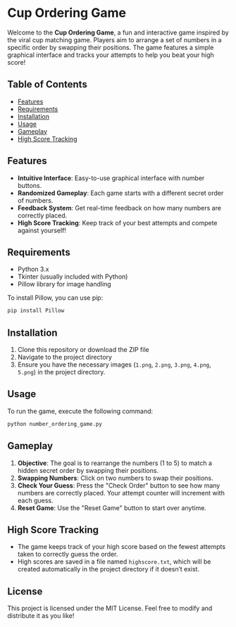 # Cup Ordering Game

Welcome to the **Cup Ordering Game**, a fun and interactive game inspired by the viral cup matching game. Players aim to arrange a set of numbers in a specific order by swapping their positions. The game features a simple graphical interface and tracks your attempts to help you beat your high score!

## Table of Contents

- [Features](#features)
- [Requirements](#requirements)
- [Installation](#installation)
- [Usage](#usage)
- [Gameplay](#gameplay)
- [High Score Tracking](#high-score-tracking)

## Features

- **Intuitive Interface**: Easy-to-use graphical interface with number buttons.
- **Randomized Gameplay**: Each game starts with a different secret order of numbers.
- **Feedback System**: Get real-time feedback on how many numbers are correctly placed.
- **High Score Tracking**: Keep track of your best attempts and compete against yourself!

## Requirements

- Python 3.x
- Tkinter (usually included with Python)
- Pillow library for image handling

To install Pillow, you can use pip:

```bash
pip install Pillow
```

## Installation

1. Clone this repository or download the ZIP file
2. Navigate to the project directory
3. Ensure you have the necessary images (`1.png`, `2.png`, `3.png`, `4.png`, `5.png`) in the project directory.

## Usage

To run the game, execute the following command:

```bash
python number_ordering_game.py
```
## Gameplay

1. **Objective**: The goal is to rearrange the numbers (1 to 5) to match a hidden secret order by swapping their positions.
2. **Swapping Numbers**: Click on two numbers to swap their positions.
3. **Check Your Guess**: Press the "Check Order" button to see how many numbers are correctly placed. Your attempt counter will increment with each guess.
4. **Reset Game**: Use the "Reset Game" button to start over anytime.

## High Score Tracking

- The game keeps track of your high score based on the fewest attempts taken to correctly guess the order. 
- High scores are saved in a file named `highscore.txt`, which will be created automatically in the project directory if it doesn’t exist.

## License

This project is licensed under the MIT License. Feel free to modify and distribute it as you like!
